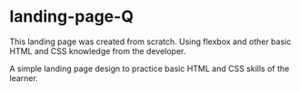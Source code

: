 # landing-page-Q

This landing page was created from scratch. Using flexbox and other basic HTML and CSS
knowledge from the developer.

A simple landing page design to practice basic HTML and CSS skills of the learner.
